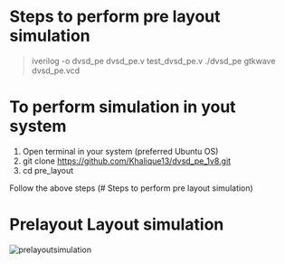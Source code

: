 # Steps to perform pre layout simulation

> iverilog -o dvsd_pe dvsd_pe.v test_dvsd_pe.v
> ./dvsd_pe
> gtkwave dvsd_pe.vcd

# To perform simulation in yout system

1. Open terminal in your system (preferred Ubuntu OS)
2. git clone https://github.com/Khalique13/dvsd_pe_1v8.git
3. cd pre_layout

Follow the above steps (# Steps to perform pre layout simulation)

# Prelayout Layout simulation

![prelayoutsimulation](https://user-images.githubusercontent.com/80625515/130048726-e4050b69-6da6-4db9-9a54-79365e89e842.png)
